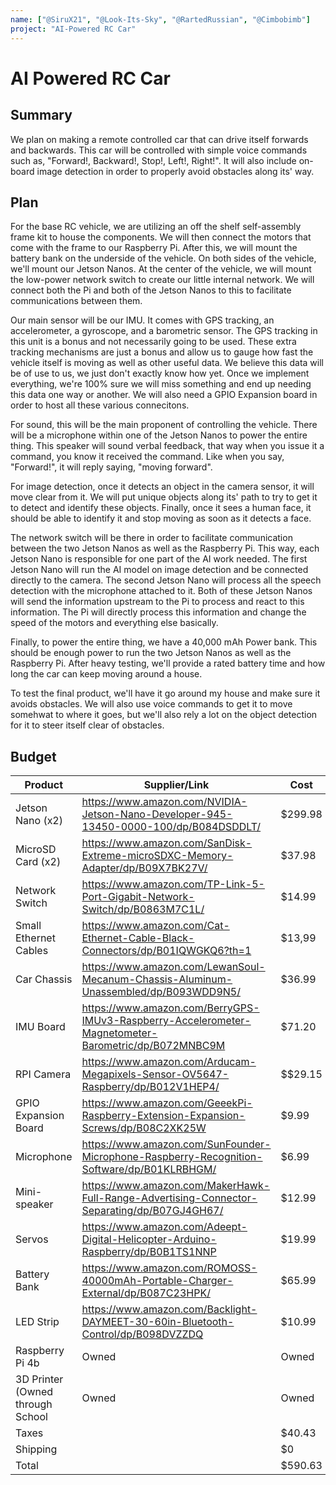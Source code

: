 ```yaml
---
name: ["@SiruX21", "@Look-Its-Sky", "@RartedRussian", "@Cimbobimb"]
project: "AI-Powered RC Car"
---
```

# AI Powered RC Car
## Summary

We plan on making a remote controlled car that can drive itself forwards and backwards. This car will be controlled with simple voice commands such as, "Forward!, Backward!, Stop!, Left!, Right!". It will also include on-board image detection in order to properly avoid obstacles along its' way.

## Plan

For the base RC vehicle, we are utilizing an off the shelf self-assembly frame kit to house the components. We will then connect the motors that come with the frame to our Raspberry Pi. After this, we will mount the battery bank on the underside of the vehicle. On both sides of the vehicle, we'll mount our Jetson Nanos. At the center of the vehicle, we will mount the low-power network switch to create our little internal network. We will connect both the Pi and both of the Jetson Nanos to this to facilitate communications between them.

Our main sensor will be our IMU. It comes with GPS tracking, an accelerometer, a gyroscope, and a barometric sensor. The GPS tracking in this unit is a bonus and not necessarily going to be used. These extra tracking mechanisms are just a bonus and allow us to gauge how fast the vehicle itself is moving as well as other useful data. We believe this data will be of use to us, we just don't exactly know how yet. Once we implement everything, we're 100% sure we will miss something and end up needing this data one way or another. We will also need a GPIO Expansion board in order to host all these various connecitons. 

For sound, this will be the main proponent of controlling the vehicle. There will be a microphone within one of the Jetson Nanos to power the entire thing. This speaker will sound verbal feedback, that way when you issue it a command, you know it received the command. Like when you say, "Forward!", it will reply saying, "moving forward". 

For image detection, once it detects an object in the camera sensor, it will move clear from it. We will put unique objects along its' path to try to get it to detect and identify these objects. Finally, once it sees a human face, it should be able to identify it and stop moving as soon as it detects a face.

The network switch will be there in order to facilitate communication between the two Jetson Nanos as well as the Raspberry Pi. This way, each Jetson Nano is responsible for one part of the AI work needed. The first Jetson Nano will run the AI model on image detection and be connected directly to the camera. The second Jetson Nano will process all the speech detection with the microphone attached to it. Both of these Jetson Nanos will send the information upstream to the Pi to process and react to this information. The Pi will directly process this information and change the speed of the motors and everything else basically.

Finally, to power the entire thing, we have a 40,000 mAh Power bank. This should be enough power to run the two Jetson Nanos as well as the Raspberry Pi. After heavy testing, we'll provide a rated battery time and how long the car can keep moving around a house.

To test the final product, we'll have it go around my house and make sure it avoids obstacles. We will also use voice commands to get it to move somehwat to where it goes, but we'll also rely a lot on the object detection for it to steer itself clear of obstacles.


## Budget

| Product         | Supplier/Link                         | Cost   |
| --------------- | ------------------------------------- | ------ |
| Jetson Nano (x2)|https://www.amazon.com/NVIDIA-Jetson-Nano-Developer-945-13450-0000-100/dp/B084DSDDLT/|$299.98|
| MicroSD Card (x2)|https://www.amazon.com/SanDisk-Extreme-microSDXC-Memory-Adapter/dp/B09X7BK27V/|$37.98|
| Network Switch|https://www.amazon.com/TP-Link-5-Port-Gigabit-Network-Switch/dp/B0863M7C1L/|$14.99|
| Small Ethernet Cables|https://www.amazon.com/Cat-Ethernet-Cable-Black-Connectors/dp/B01IQWGKQ6?th=1|$13,99|
| Car Chassis|https://www.amazon.com/LewanSoul-Mecanum-Chassis-Aluminum-Unassembled/dp/B093WDD9N5/|$36.99|
| IMU Board|https://www.amazon.com/BerryGPS-IMUv3-Raspberry-Accelerometer-Magnetometer-Barometric/dp/B072MNBC9M|$71.20|
| RPI Camera|https://www.amazon.com/Arducam-Megapixels-Sensor-OV5647-Raspberry/dp/B012V1HEP4/|$$29.15|
| GPIO Expansion Board|https://www.amazon.com/GeeekPi-Raspberry-Extension-Expansion-Screws/dp/B08C2XK25W|$9.99|
| Microphone|https://www.amazon.com/SunFounder-Microphone-Raspberry-Recognition-Software/dp/B01KLRBHGM/|$6.99|
| Mini-speaker|https://www.amazon.com/MakerHawk-Full-Range-Advertising-Connector-Separating/dp/B07GJ4GH67/|$12.99|
| Servos|https://www.amazon.com/Adeept-Digital-Helicopter-Arduino-Raspberry/dp/B0B1TS1NNP|$19.99|
| Battery Bank|https://www.amazon.com/ROMOSS-40000mAh-Portable-Charger-External/dp/B087C23HPK/|$65.99|
| LED Strip|https://www.amazon.com/Backlight-DAYMEET-30-60in-Bluetooth-Control/dp/B098DVZZDQ|$10.99|
| Raspberry Pi 4b|Owned|Owned|
| 3D Printer (Owned through School| Owned | Owned|
| Taxes      |                                       | $40.43|
| Shipping | |$0|
|Total           |                                       | $590.63|
